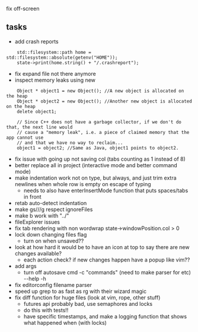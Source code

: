 fix off-screen

## tasks
- add crash reports
```
    std::filesystem::path home = std::filesystem::absolute(getenv("HOME"));
    state->print(home.string() + "/.crashreport");
```
- fix expand file not there anymore
- inspect memory leaks using new
```
    Object * object1 = new Object(); //A new object is allocated on the heap
    Object * object2 = new Object(); //Another new object is allocated on the heap
    delete object1;

    // Since C++ does not have a garbage collector, if we don't do that, the next line would
    // cause a "memory leak", i.e. a piece of claimed memory that the app cannot use
    // and that we have no way to reclaim...
    object1 = object2; //Same as Java, object1 points to object2.
```
- fix issue with going up not saving col (tabs counting as 1 instead of 8)
- better replace all in project (interactive mode and better command mode)
- make indentation work not on type, but always, and just trim extra newlines when whole row is empty on escape of typing
	- needs to also have enterInsertMode function that puts spaces/tabs in front
- retab auto-detect indentation
- make gs///g respect ignoreFiles
- make b work with "../"
- fileExplorer issues
- fix tab rendering with non wordwrap state->windowPosition.col > 0
- lock down changing files flag
  - turn on when unsaved??
- look at how hard it would be to have an icon at top to say there are new changes available?
  - each action check? if new changes happen have a popup like vim??
- add args
  - turn off autosave cmd
  -c "commands" (need to make parser for <c-h> <cr> etc)
  --help
  -h
- fix editorconfig filename parser
- speed up grep to as fast as rg with their wizard magic
- fix diff function for huge files (look at vim, rope, other stuff)
  - futures api probably bad, use <pthread> semaphores and locks
  - do this with tests!!
  - have specific timestamps, and make a logging function that shows what happened when (with locks)

